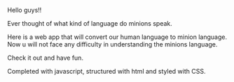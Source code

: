 Hello guys!!

Ever thought of what kind of language do minions speak. 

Here is a web app that will convert our human language to minion language. 
Now u will not face any difficulty in understanding the minions language.

Check it out and have fun.

Completed with javascript, structured with html and styled with CSS.